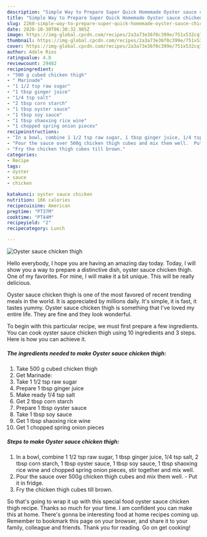 ```yaml
---
description: "Simple Way to Prepare Super Quick Homemade Oyster sauce chicken thigh"
title: "Simple Way to Prepare Super Quick Homemade Oyster sauce chicken thigh"
slug: 2260-simple-way-to-prepare-super-quick-homemade-oyster-sauce-chicken-thigh
date: 2020-10-30T06:30:32.985Z
image: https://img-global.cpcdn.com/recipes/2a3a73e36f0c399e/751x532cq70/oyster-sauce-chicken-thigh-recipe-main-photo.jpg
thumbnail: https://img-global.cpcdn.com/recipes/2a3a73e36f0c399e/751x532cq70/oyster-sauce-chicken-thigh-recipe-main-photo.jpg
cover: https://img-global.cpcdn.com/recipes/2a3a73e36f0c399e/751x532cq70/oyster-sauce-chicken-thigh-recipe-main-photo.jpg
author: Adele Rios
ratingvalue: 4.8
reviewcount: 29482
recipeingredient:
- "500 g cubed chicken thigh"
- " Marinade"
- "1 1/2 tsp raw sugar"
- "1 tbsp ginger juice"
- "1/4 tsp salt"
- "2 tbsp corn starch"
- "1 tbsp oyster sauce"
- "1 tbsp soy sauce"
- "1 tbsp shaoxing rice wine"
- "1 chopped spring onion pieces"
recipeinstructions:
- "In a bowl, combine 1 1/2 tsp raw sugar, 1 tbsp ginger juice, 1/4 tsp salt, 2 tbsp corn starch, 1 tbsp oyster sauce, 1 tbsp soy sauce, 1 tbsp shaoxing rice wine and chopped spring onion pieces, stir together and mix well."
- "Pour the sauce over 500g chicken thigh cubes and mix them well.  Put it in fridge."
- "Fry the chicken thigh cubes till brown."
categories:
- Recipe
tags:
- oyster
- sauce
- chicken

katakunci: oyster sauce chicken 
nutrition: 166 calories
recipecuisine: American
preptime: "PT37M"
cooktime: "PT44M"
recipeyield: "2"
recipecategory: Lunch

---
```



![Oyster sauce chicken thigh](https://img-global.cpcdn.com/recipes/2a3a73e36f0c399e/751x532cq70/oyster-sauce-chicken-thigh-recipe-main-photo.jpg)

Hello everybody, I hope you are having an amazing day today. Today, I will show you a way to prepare a distinctive dish, oyster sauce chicken thigh. One of my favorites. For mine, I will make it a bit unique. This will be really delicious.



Oyster sauce chicken thigh is one of the most favored of recent trending meals in the world. It is appreciated by millions daily. It's simple, it is fast, it tastes yummy. Oyster sauce chicken thigh is something that I've loved my entire life. They are fine and they look wonderful.


To begin with this particular recipe, we must first prepare a few ingredients. You can cook oyster sauce chicken thigh using 10 ingredients and 3 steps. Here is how you can achieve it.

<!--inarticleads1-->

##### The ingredients needed to make Oyster sauce chicken thigh:

1. Take 500 g cubed chicken thigh
1. Get  Marinade:
1. Take 1 1/2 tsp raw sugar
1. Prepare 1 tbsp ginger juice
1. Make ready 1/4 tsp salt
1. Get 2 tbsp corn starch
1. Prepare 1 tbsp oyster sauce
1. Take 1 tbsp soy sauce
1. Get 1 tbsp shaoxing rice wine
1. Get 1 chopped spring onion pieces




<!--inarticleads2-->

##### Steps to make Oyster sauce chicken thigh:

1. In a bowl, combine 1 1/2 tsp raw sugar, 1 tbsp ginger juice, 1/4 tsp salt, 2 tbsp corn starch, 1 tbsp oyster sauce, 1 tbsp soy sauce, 1 tbsp shaoxing rice wine and chopped spring onion pieces, stir together and mix well.
1. Pour the sauce over 500g chicken thigh cubes and mix them well.  - Put it in fridge.
1. Fry the chicken thigh cubes till brown.




So that's going to wrap it up with this special food oyster sauce chicken thigh recipe. Thanks so much for your time. I am confident you can make this at home. There's gonna be interesting food at home recipes coming up. Remember to bookmark this page on your browser, and share it to your family, colleague and friends. Thank you for reading. Go on get cooking!
